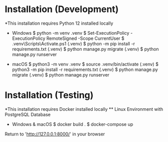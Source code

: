 # Installation (Development)
*This installation requires Python 12 installed locally

- Windows
$ python -m venv .venv
$ Set-ExecutionPolicy -ExecutionPolicy RemoteSigned -Scope CurrentUser
$ .venv\Scripts\Activate.ps1
(.venv) $ python -m pip install -r requirements.txt
(.venv) $ python manage.py migrate
(.venv) $ python manage.py runserver

- macOS
$ python3 -m venv .venv
$ source .venv/bin/activate
(.venv) $ python3 -m pip install -r requirements.txt
(.venv) $ python manage.py migrate
(.venv) $ python manage.py runserver

# Installation (Testing)
*This installation requires Docker installed locally
** Linux Environment with PostgreSQL Database

- Windows & macOS
$ docker build .
$ docker-compose up

Return to 'http://127.0.0.1:8000/' in your browser
